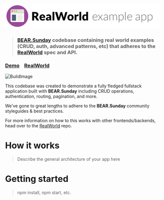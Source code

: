 # ![RealWorld Example App](logo.png)

> ### [BEAR.Sunday](https://bearsunday.github.io/) codebase containing real world examples (CRUD, auth, advanced patterns, etc) that adheres to the [RealWorld](https://github.com/gothinkster/realworld) spec and API.


### [Demo](https://github.com/gothinkster/realworld)&nbsp;&nbsp;&nbsp;&nbsp;[RealWorld](https://github.com/gothinkster/realworld)

![BuildImage](https://github.com/shotanue/bear-sunday-real-world-example-app/workflows/BuildImage/badge.svg)


This codebase was created to demonstrate a fully fledged fullstack application built with **BEAR.Sunday** including CRUD operations, authentication, routing, pagination, and more.

We've gone to great lengths to adhere to the **BEAR.Sunday** community styleguides & best practices.

For more information on how to this works with other frontends/backends, head over to the [RealWorld](https://github.com/gothinkster/realworld) repo.


# How it works

> Describe the general architecture of your app here

# Getting started

> npm install, npm start, etc.

